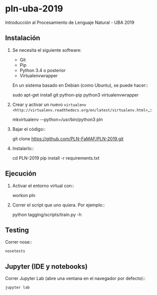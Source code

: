 # pln-uba-2019
Introducción al Procesamiento de Lenguaje Natural - UBA 2019


## Instalación

1. Se necesita el siguiente software:

   - Git
   - Pip
   - Python 3.4 o posterior
   - Virtualenvwrapper

   En un sistema basado en Debian (como Ubuntu), se puede hacer::

    sudo apt-get install git python-pip python3 virtualenvwrapper

2. Crear y activar un nuevo
   `virtualenv <http://virtualenv.readthedocs.org/en/latest/virtualenv.html>`_::

    mkvirtualenv --python=/usr/bin/python3 pln

3. Bajar el código::

    git clone https://github.com/PLN-FaMAF/PLN-2019.git

4. Instalarlo::

    cd PLN-2019
    pip install -r requirements.txt


## Ejecución

1. Activar el entorno virtual con::

    workon pln

2. Correr el script que uno quiera. Por ejemplo::

    python tagging/scripts/train.py -h


## Testing

Correr nose::

    nosetests


## Jupyter (IDE y notebooks)

Correr Jupyter Lab (abre una ventana en el navegador por defecto)::

    jupyter lab
